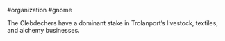 #organization #gnome

The Clebdechers have a dominant stake in Trolanport’s livestock, textiles, and alchemy businesses.